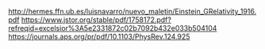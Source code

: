 http://hermes.ffn.ub.es/luisnavarro/nuevo_maletin/Einstein_GRelativity_1916.pdf
https://www.jstor.org/stable/pdf/1758172.pdf?refreqid=excelsior%3A5e2331872c02b7092b432e033b504104
https://journals.aps.org/pr/pdf/10.1103/PhysRev.124.925